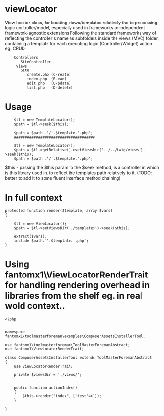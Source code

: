 # viewLocator
View locator class, for locating views/templates relatively the to processing logic controller/model, especially used in frameworks or independent framework-agnostic extensions
Following the standard frameworks way of reflecting the controller's name as subfolders inside the views (MVC) folder, containing a template for each executing logic (Controller/Widget) action eg. CRUD.


        Controllers
           SiteController
         Views
           Site
              create.php (C-reate)
              index.php  (R-ead)
              edit.php   (U-pdate)
              list.php   (D-delete)

# Usage

        $tl = new TemplateLocator();
        $path = $tl->seek($this);
        
        $path = $path .'/'.$template.'.php';
        #####################################
        
        $tl = new TemplateLocator();
        $path = $tl->getRelative()->setViewsDir('../../twig/views')->seek($this);
        $path = $path .'/'.$template.'.php';

$this - passing the $this param to the $seek method, is a controller in which is this library used in, to reflect the templates path relatively to it. (TODO: better to add it to some fluent interface method chaining)

# In full context

        
    protected function render($template, array $vars)
    {

        $tl = new ViewLocator();
        $path = $tl->setViewsDir('./templates')->seek($this);

        extract($vars);
        include $path.''.$template.'.php';
    }

# Using fantomx1\ViewLocatorRenderTrait  for handling rendering overhead in libraries from the shelf  eg. in real wold context..

```    
<?php


namespace fantomx1\toolmasterforeman\examples\ComposerAssetsInstallerTool;

use fantomx1\toolmasterforeman\ToolMasterForemanAbstract;
use fantomx1\ViewLocatorRenderTrait;

class ComposerAssetsInstallerTool extends ToolMasterForemanAbstract
{
    use ViewLocatorRenderTrait;

    private $viewsDir = './views/';


    public function actionIndex()
    {
        $this->render("index", ['test'=>1]);
    }

}
```    
    
        

